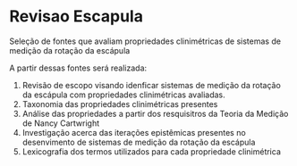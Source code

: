 # Revisao Escapula
 Seleção de fontes que avaliam propriedades clinimétricas de sistemas de medição da rotação da escápula

 A partir dessas fontes será realizada:
 1) Revisão de escopo visando idenficar sistemas de medição da rotação da escápula com propriedades clinimétricas avaliadas.
 2) Taxonomia das propriedades clinimétricas presentes
 3) Análise das propriedades a partir dos resquisitros da Teoria da Medição de Nancy Cartwright
 4) Investigação acerca das iterações epistêmicas presentes no desenvimento de sistemas de medição da rotação da escápula
 5) Lexicografia dos termos utilizados para cada propriedade clinimétrica